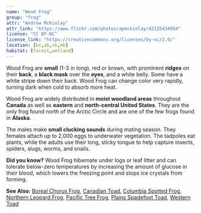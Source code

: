 ```yaml
---
name: "Wood Frog"
group: "frog"
attr: "Andrew McKinlay"
attr_link: "https://www.flickr.com/photos/apmckinlay/42125434954"
license: "CC BY-NC"
license_link: "https://creativecommons.org/licenses/by-nc/2.0/"
location: [bc,ab,sk,mb]
habitat: [forest,wetland]
---
```

Wood Frog are **small** (1-3 in long), red or brown, with prominent **ridges** on their **back**, a **black mask** over the **eyes**, and a white belly. Some have a white stripe down their back. Wood Frog can change color very rapidly, turning dark when cold to absorb more heat.

Wood Frog are widely distributed in **moist woodland areas** throughout **Canada** as well as **eastern** and **north-central United States**. They are the only frog found north of the Arctic Circle and are one of the few frogs found in **Alaska**.  

The males make **small clucking sounds** during mating season. They females attach up to 2,000 eggs to underwater vegetation. The tadpoles eat plants, while the adults use their long, sticky tongue to help capture insects, spiders, slugs, worms, and snails.

**Did you know?** Wood Frog hibernate under logs or leaf litter and can tolerate below-zero temperatures by increasing the amount of glucose in their blood, which lowers the freezing point and stops ice crystals from forming.

<!-- generated, do not edit -->
**See Also:**
[Boreal Chorus Frog](/herps/borchor),
[Canadian Toad](/herps/cantoad),
[Columbia Spotted Frog](/herps/colsfrog),
[Northern Leopard Frog](/herps/norlfrog),
[Pacific Tree Frog](/herps/pactfrog),
[Plains Spadefoot Toad](/herps/plainspade),
[Western Toad](/herps/westtoad)
